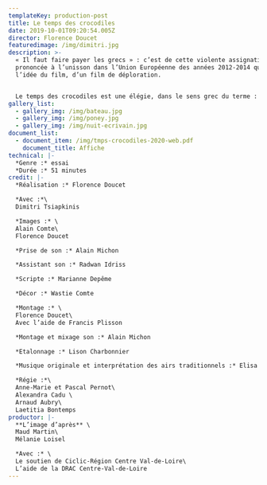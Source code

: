 ```yaml
---
templateKey: production-post
title: Le temps des crocodiles
date: 2019-10-01T09:20:54.005Z
director: Florence Doucet
featuredimage: /img/dimitri.jpg
description: >-
  « Il faut faire payer les grecs » : c’est de cette violente assignation
  prononcée à l’unisson dans l’Union Européenne des années 2012-2014 qu’est née
  l’idée du film, d’un film de déploration. 


  Le temps des crocodiles est une élégie, dans le sens grec du terme : un récit de lamentation qui, de loin, dans l’exil, évoque la défaite du peuple grec face à un châtiment aussi implacable qu’injuste.
gallery_list:
  - gallery_img: /img/bateau.jpg
  - gallery_img: /img/poney.jpg
  - gallery_img: /img/nuit-ecrivain.jpg
document_list:
  - document_item: /img/tmps-crocodiles-2020-web.pdf
    document_title: Affiche
technical: |-
  *Genre :* essai
  *Durée :* 51 minutes
credit: |-
  *Réalisation :* Florence Doucet

  *Avec :*\
  Dimitri Tsiapkinis

  *Images :* \
  Alain Comte\
  Florence Doucet

  *Prise de son :* Alain Michon

  *Assistant son :* Radwan Idriss

  *Scripte :* Marianne Depême

  *Décor :* Wastie Comte

  *Montage :* \
  Florence Doucet\
  Avec l’aide de Francis Plisson

  *Montage et mixage son :* Alain Michon

  *Etalonnage :* Lison Charbonnier

  *Musique originale et interprétation des airs traditionnels :* Elisa Vellia

  *Régie :*\
  Anne-Marie et Pascal Pernot\
  Alexandra Cadu \
  Arnaud Aubry\
  Laetitia Bontemps
productor: |-
  **L’image d’après** \
  Maud Martin\
  Mélanie Loisel

  *Avec :* \
  Le soutien de Ciclic-Région Centre Val-de-Loire\
  L’aide de la DRAC Centre-Val-de-Loire
---
```

